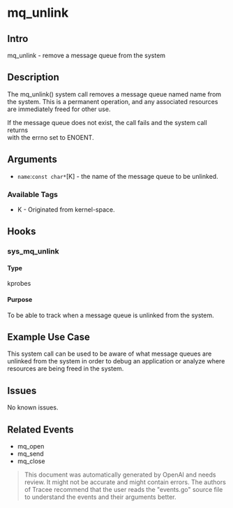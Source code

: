 
# mq_unlink

## Intro
mq_unlink - remove a message queue from the system

## Description
The mq_unlink() system call removes a message queue named name from the system.
This is a permanent operation, and any associated resources are immediately 
freed for other use. 

If the message queue does not exist, the call fails and the system call returns  
with the errno set to ENOENT.

## Arguments
* `name`:`const char*`[K] - the name of the message queue to be unlinked.

### Available Tags
* K - Originated from kernel-space.

## Hooks 
### sys_mq_unlink
#### Type
kprobes
#### Purpose
To be able to track when a message queue is unlinked from the system.

## Example Use Case
This system call can be used to be aware of what message queues are 
unlinked from the system in order to debug an application or analyze
where resources are being freed in the system.

## Issues
No known issues.

## Related Events
* mq_open
* mq_send
* mq_close

> This document was automatically generated by OpenAI and needs review. It might
> not be accurate and might contain errors. The authors of Tracee recommend that
> the user reads the "events.go" source file to understand the events and their
> arguments better.
